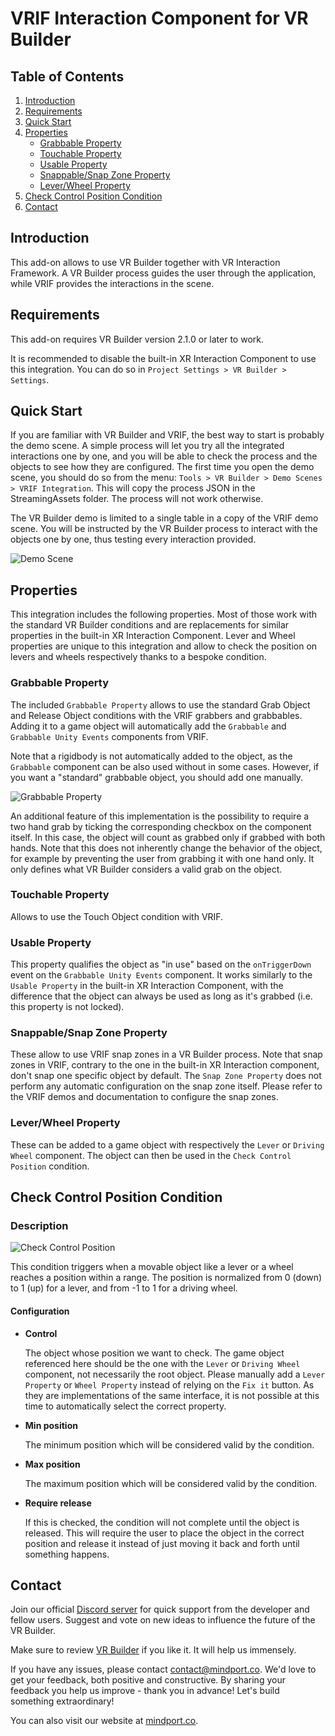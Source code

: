 # VRIF Interaction Component for VR Builder
## Table of Contents

1. [Introduction](#introduction)
1. [Requirements](#requirements)
1. [Quick Start](#quick-start)
1. [Properties](#data-properties)
    - [Grabbable Property](#grabbable-property)
    - [Touchable Property](#touchable-property)
    - [Usable Property](#usable-property)
    - [Snappable/Snap Zone Property](#snappablesnap-zone-property)
    - [Lever/Wheel Property](#leverwheel-property)
1. [Check Control Position Condition](#check-control-position-condition)
1. [Contact](#contact)

## Introduction

This add-on allows to use VR Builder together with VR Interaction Framework. A VR Builder process guides the user through the application, while VRIF provides the interactions in the scene.

## Requirements

This add-on requires VR Builder version 2.1.0 or later to work.

It is recommended to disable the built-in XR Interaction Component to use this integration. You can do so in `Project Settings > VR Builder > Settings`.

## Quick Start

If you are familiar with VR Builder and VRIF, the best way to start is probably the demo scene. A simple process will let you try all the integrated interactions one by one, and you will be able to check the process and the objects to see how they are configured.
The first time you open the demo scene, you should do so from the menu: `Tools > VR Builder > Demo Scenes > VRIF Integration`. This will copy the process JSON in the StreamingAssets folder. The process will not work otherwise.

The VR Builder demo is limited to a single table in a copy of the VRIF demo scene. You will be instructed by the VR Builder process to interact with the objects one by one, thus testing every interaction provided.

![Demo Scene](images/demo-scene.png)

## Properties

This integration includes the following properties. Most of those work with the standard VR Builder conditions and are replacements for similar properties in the built-in XR Interaction Component. Lever and Wheel properties are unique to this integration and allow to check the position on levers and wheels respectively thanks to a bespoke condition.

### Grabbable Property
The included `Grabbable Property` allows to use the standard Grab Object and Release Object conditions with the VRIF grabbers and grabbables. Adding it to a game object will automatically add the `Grabbable` and `Grabbable Unity Events` components from VRIF.

Note that a rigidbody is not automatically added to the object, as the `Grabbable` component can be also used without in some cases. However, if you want a "standard" grabbable object, you should add one manually.

![Grabbable Property](images/grabbable-property.png)

An additional feature of this implementation is the possibility to require a two hand grab by ticking the corresponding checkbox on the component itself. In this case, the object will count as grabbed only if grabbed with both hands.
Note that this does not inherently change the behavior of the object, for example by preventing the user from grabbing it with one hand only. It only defines what VR Builder considers a valid grab on the object.

### Touchable Property
Allows to use the Touch Object condition with VRIF.

### Usable Property
This property qualifies the object as "in use" based on the `onTriggerDown` event on the `Grabbable Unity Events` component. It works similarly to the `Usable Property` in the built-in XR Interaction Component, with the difference that the object can always be used as long as it's grabbed (i.e. this property is not locked).

### Snappable/Snap Zone Property
These allow to use VRIF snap zones in a VR Builder process. Note that snap zones in VRIF, contrary to the one in the built-in XR Interaction component, don't snap one specific object by default. The `Snap Zone Property` does not perform any automatic configuration on the snap zone itself. Please refer to the VRIF demos and documentation to configure the snap zones.

### Lever/Wheel Property
These can be added to a game object with respectively the `Lever` or `Driving Wheel` component. The object can then be used in the `Check Control Position` condition.

## Check Control Position Condition
### Description

![Check Control Position](images/check-control-position.png)

This condition triggers when a movable object like a lever or a wheel reaches a position within a range. The position is normalized from 0 (down) to 1 (up) for a lever, and from -1 to 1 for a driving wheel.

#### Configuration

- **Control**

    The object whose position we want to check. The game object referenced here should be the one with the `Lever` or `Driving Wheel` component, not necessarily the root object. Please manually add a `Lever Property` or `Wheel Property` instead of relying on the `Fix it` button. As they are implementations of the same interface, it is not possible at this time to automatically select the correct property.

- **Min position**

    The minimum position which will be considered valid by the condition.

- **Max position**

    The maximum position which will be considered valid by the condition.

- **Require release**

    If this is checked, the condition will not complete until the object is released. This will require the user to place the object in the correct position and release it instead of just moving it back and forth until something happens.

## Contact

Join our official [Discord server](http://community.mindport.co) for quick support from the developer and fellow users. Suggest and vote on new ideas to influence the future of the VR Builder.

Make sure to review [VR Builder](https://assetstore.unity.com/packages/tools/visual-scripting/vr-builder-201913) if you like it. It will help us immensely.

If you have any issues, please contact [contact@mindport.co](mailto:contact@mindport.co). We'd love to get your feedback, both positive and constructive. By sharing your feedback you help us improve - thank you in advance!
Let's build something extraordinary!

You can also visit our website at [mindport.co](http://www.mindport.co).